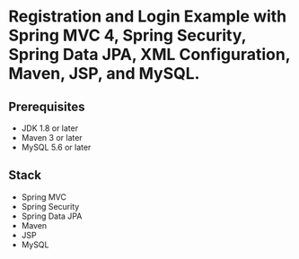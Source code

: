 # Registration and Login Example with Spring MVC 4, Spring Security, Spring Data JPA, XML Configuration, Maven, JSP, and MySQL.

## Prerequisites
- JDK 1.8 or later
- Maven 3 or later
- MySQL 5.6 or later

## Stack
- Spring MVC
- Spring Security
- Spring Data JPA
- Maven
- JSP
- MySQL

